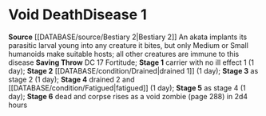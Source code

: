 ﻿---
id: '16'
level: '1'
name: Void Death
rarity: Common
saving_throw: DC 17 Fortitude
source: '[[DATABASE/source/Bestiary 2|Bestiary 2]]'
stage: 'Stage 1: carrier with no ill effect 1 (1 day)Stage 2: drained 1 (1 day)Stage
  3: as stage 2 (1 day)Stage 4: drained 2 and fatigued (1 day)Stage 5: as stage 4
  (1 day)Stage 6: dead and corpse rises as a void zombie (page 288) in 2d4 hours'
type: Disease

---
# Void Death<span class="item-type">Disease 1</span>

**Source** [[DATABASE/source/Bestiary 2|Bestiary 2]] 
An akata implants its parasitic larval young into any creature it bites, but only Medium or Small humanoids make suitable hosts; all other creatures are immune to this disease
**Saving Throw** DC 17 Fortitude; **Stage 1** carrier with no ill effect 1 (1 day); **Stage 2** [[DATABASE/condition/Drained|drained 1]] (1 day); **Stage 3** as stage 2 (1 day); **Stage 4** drained 2 and [[DATABASE/condition/Fatigued|fatigued]] (1 day); **Stage 5** as stage 4 (1 day); **Stage 6** dead and corpse rises as a void zombie (page 288) in 2d4 hours